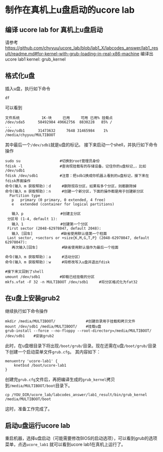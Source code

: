 # 制作在真机上u盘启动的ucore lab

## 编译 ucore lab for 真机上u盘启动
请参考
https://github.com/chyyuu/ucore_lab/blob/lab1_X/labcodes_answer/lab1_result/readme.md#for-kernel-with-grub-loading-in-real-x86-machine
编译出 ucore lab1 kernel: grub_kernel

## 格式化u盘
插入u盘，执行如下命令
```
df
```
可以看到
```
文件系统          1K-块     已用     可用 已用% 挂载点
/dev/sda5      58492984 49662756  8830228   85% /
...
/dev/sdb1      31473632     7648 31465984    1% /media/chyyuu/MULTIBOOT
```
其中最后一个`/dev/sdb1`就是u盘的标记。
接下来启动一个shell，并执行如下命令操作 

```
sudo su                  #切换到root管理员身份
fdisk -l                 #查询现挂载有的存储设备，记住你的u盘标记,，比如 /dev/sdb1
fdisk /dev/sdb1          #注意：把sdb1换成你机器上看到的u盘标记，接下来在fdisk界面操作
命令(输入 m 获取帮助)：d     #删除现存分区，如果有多个分区，则都删除掉
命令(输入 m 获取帮助)：n     #创建一个新分区，下面的操作都是用于创建新分区
  Partition type
   p   primary (0 primary, 0 extended, 4 free)
   e   extended (container for logical partitions)

   输入 p                 #创建主分区
 分区号 (1-4, default 1): 
   输入 1                 #创建第一个分区 
 First sector (2048-62978047, default 2048):
   输入 [回车]             #缺省使用默认值第一个柱面
 Last sector, +sectors or +size{K,M,G,T,P} (2048-62978047, default 62978047): 
   再次输入[回车]           #缺省使用默认值作为最后一个柱面
   
命令(输入 m 获取帮助)：a     #活动分区）
命令(输入 m 获取帮助)：w     #将修改写入u盘并退出fdisk

#接下来又回到了shell
umount /dev/sdb1         #卸载已经挂载的分区
mkfs.vfat -F 32 -n MULTIBOOT /dev/sdb1     #将分区格式化为fat32
```

## 在u盘上安装grub2
继续执行如下命令操作 
```
mkdir /media/MULTIBOOT/              #创建目录用于挂载和拷贝文件
mount /dev/sdb1 /media/MULTIBOOT/    #挂载u盘
grub-install --force --no-floppy --root-directory=/media/MULTIBOOT/ /dev/sdb1    #安装grub2
```
此时，在u盘根目录下将出现`/boot/grub/`目录。现在还需在u盘`/boot/grub/`目录下创建一个启动菜单文件`grub.cfg`。
其内容如下：
```
menuentry 'ucore-lab1' {
	knetbsd /boot/ucore-lab1
}
```
创建完`grub.cfg`文件后，再把编译生成的`grub_kernel`拷贝到`/media/MULTIBOOT/boot`目录下。
```
cp /YOU_DIR/ucore_lab/labcodes_answer/lab1_result/bin/grub_kernel /media/MULTIBOOT/boot
```
这时，准备工作完成了。

## 启动u盘运行ucore lab
重启机器，选择u盘启动（可能需要修改BIOS的启动选项），可以看到grub的选项菜单，点选`ucore_lab1`
就可以看到ucore lab1在真机上运行了。

